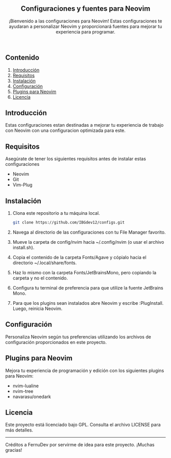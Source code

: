 <div align="center">
<br>
   
## Configuraciones y fuentes para Neovim
¡Bienvenido a las configuraciones para Neovim! Estas configuraciones te ayudaran a personalizar Neovim y proporcionará fuentes para mejorar tu experiencia para programar.

</br>
</div>

## Contenido
1. [Introducción](#introducción)
2. [Requisitos](#requisitos)
3. [Instalación](#instalación)
4. [Configuración](#configuración)
5. [Plugins para Neovim](#plugins-para-neovim)
6. [Licencia](#licencia)

## Introducción
Estas configuraciones estan destinadas a mejorar tu experiencia de trabajo con Neovim con una configuracion optimizada para este.

## Requisitos
Asegúrate de tener los siguientes requisitos antes de instalar estas configuraciones

- Neovim
- Git
- Vim-Plug

## Instalación
1. Clona este repositorio a tu máquina local.

   ```bash
   git clone https://github.com/IBGdev12/configs.git
   ```
2. Navega al directorio de las configuraciones con tu File Manager favorito.
3. Mueve la carpeta de config/nvim hacia ~/.config/nvim (o usar el archivo install.sh).
4. Copia el contenido de la carpeta Fonts/Agave y cópialo hacia el directorio ~/.local/share/fonts.
5. Haz lo mismo con la carpeta Fonts/JetBrainsMono, pero copiando la carpeta y no el contenido.
6. Configura tu terminal de preferencia para que utilize la fuente JetBrains Mono.
7. Para que los plugins sean instalados abre Neovim y escribe :PlugInstall. Luego, reinicia Neovim.

## Configuración
Personaliza Neovim según tus preferencias utilizando los archivos de configuración proporcionados en este proyecto.

## Plugins para Neovim
Mejora tu experiencia de programación y edición con los siguientes plugins para Neovim:

- nvim-lualine
- nvim-tree
- navarasu/onedark

## Licencia

Este proyecto está licenciado bajo GPL. Consulta el archivo LICENSE para más detalles.

---

Créditos a FernuDev por servirme de idea para este proyecto. ¡Muchas gracias!
